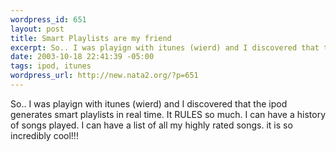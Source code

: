 ```yaml
--- 
wordpress_id: 651
layout: post
title: Smart Playlists are my friend
excerpt: So.. I was playign with itunes (wierd) and I discovered that the ipod generates smart playlists in real time. It RULES so much. I can have a history of songs played. I can have a list of all my highly rated songs. it is so incredibly cool!!!
date: 2003-10-18 22:41:39 -05:00
tags: ipod, itunes
wordpress_url: http://new.nata2.org/?p=651
---
```

So.. I was playign with itunes (wierd) and I discovered that the ipod generates smart playlists in real time. It RULES so much. I can have a history of songs played. I can have a list of all my highly rated songs. it is so incredibly cool!!!
